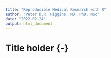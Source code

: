 ```yaml
---
title: "Reproducible Medical Research with R"
author: "Peter D.R. Higgins, MD, PhD, MSc"
date: "2022-02-24"
output: html_document
---
```

# Title holder {-}
